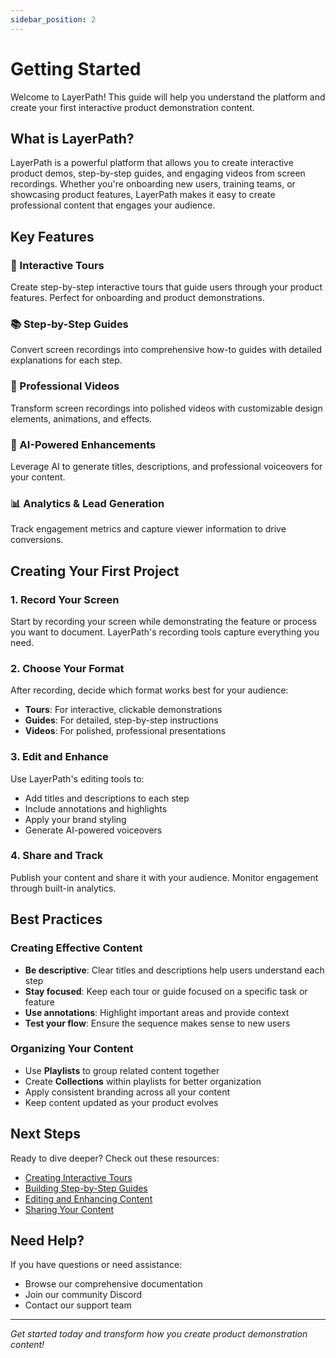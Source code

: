 ```yaml
---
sidebar_position: 2
---
```


# Getting Started

Welcome to LayerPath! This guide will help you understand the platform and create your first interactive product demonstration content.

## What is LayerPath?

LayerPath is a powerful platform that allows you to create interactive product demos, step-by-step guides, and engaging videos from screen recordings. Whether you're onboarding new users, training teams, or showcasing product features, LayerPath makes it easy to create professional content that engages your audience.

## Key Features

### 🎯 Interactive Tours

Create step-by-step interactive tours that guide users through your product features. Perfect for onboarding and product demonstrations.

### 📚 Step-by-Step Guides

Convert screen recordings into comprehensive how-to guides with detailed explanations for each step.

### 🎥 Professional Videos

Transform screen recordings into polished videos with customizable design elements, animations, and effects.

### 🤖 AI-Powered Enhancements

Leverage AI to generate titles, descriptions, and professional voiceovers for your content.

### 📊 Analytics & Lead Generation

Track engagement metrics and capture viewer information to drive conversions.

## Creating Your First Project

### 1. Record Your Screen

Start by recording your screen while demonstrating the feature or process you want to document. LayerPath's recording tools capture everything you need.

### 2. Choose Your Format

After recording, decide which format works best for your audience:

- **Tours**: For interactive, clickable demonstrations
- **Guides**: For detailed, step-by-step instructions
- **Videos**: For polished, professional presentations

### 3. Edit and Enhance

Use LayerPath's editing tools to:

- Add titles and descriptions to each step
- Include annotations and highlights
- Apply your brand styling
- Generate AI-powered voiceovers

### 4. Share and Track

Publish your content and share it with your audience. Monitor engagement through built-in analytics.

## Best Practices

### Creating Effective Content

- **Be descriptive**: Clear titles and descriptions help users understand each step
- **Stay focused**: Keep each tour or guide focused on a specific task or feature
- **Use annotations**: Highlight important areas and provide context
- **Test your flow**: Ensure the sequence makes sense to new users

### Organizing Your Content

- Use **Playlists** to group related content together
- Create **Collections** within playlists for better organization
- Apply consistent branding across all your content
- Keep content updated as your product evolves

## Next Steps

Ready to dive deeper? Check out these resources:

- [Creating Interactive Tours](./tours/creating-tours.md)
- [Building Step-by-Step Guides](./guides/creating-guides.md)
- [Editing and Enhancing Content](./editing/edit-options.md)
- [Sharing Your Content](./sharing/sharing-options.md)

## Need Help?

If you have questions or need assistance:

- Browse our comprehensive documentation
- Join our community Discord
- Contact our support team

---

_Get started today and transform how you create product demonstration content!_
